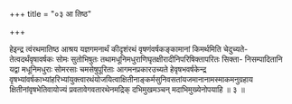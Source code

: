 +++
title = "०३ आ तिष्ठ"

+++

हेइन्द्र त्वंरथमातिष्ठ आश्रय यज्ञगमनार्थं कीदृशंरथं वृषणंवर्षकङ्कामानां किमर्थमिति चेदुच्यते- तेत्वदर्थंवृषावर्षकः सोमः सुतोभिषुतः तथामधूनिमधुराणिघृतक्षीरादीनिपरिषिक्तापरितः सिक्ता- निसम्पादितानि यद्वा मधूनिमधुराः सोमरसाः चमसेषुपूरिताः आगमनप्रकारउच्यते हेवृषभवर्षकेन्द्र वृषभ्यांवर्षकाभ्यांहरिभ्यांयुक्त्वारथंयोजयित्वाक्षितीनाङ्कर्मसुनिवसतांयजमानानामस्माकमनुग्रहाय क्षितीनांवृषभेतिवायोज्यं प्रवतावेगवतारथेनमद्रिक् दभिमुखमञ्चन् मदाभिमुख्येनोपयाहि ॥ ३ ॥